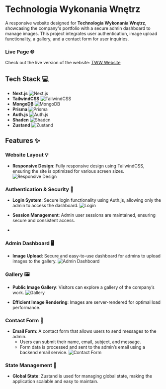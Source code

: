 # Technologia Wykonania Wnętrz

A responsive website designed for **Technologia Wykonania Wnętrz**, showcasing the company's portfolio with a secure admin dashboard to manage images. This project integrates user authentication, image upload functionality, a gallery, and a contact form for user inquiries.

### Live Page 🌐

Check out the live version of the website: [TWW Website](https://tww-nextjs.vercel.app/)

## Tech Stack 💻

- **Next.js** ![Next.js](https://img.shields.io/badge/-Next.js-black?logo=nextdotjs&logoColor=white)
- **TailwindCSS** ![TailwindCSS](https://img.shields.io/badge/TailwindCSS-06B6D4?logo=tailwindcss&logoColor=white)
- **MongoDB** ![MongoDB](https://img.shields.io/badge/MongoDB-47A248?logo=mongodb&logoColor=white)
- **Prisma** ![Prisma](https://img.shields.io/badge/Prisma-2D3748?logo=prisma&logoColor=white)
- **Auth.js** ![Auth.js](https://img.shields.io/badge/Auth.js-000000?logo=auth0&logoColor=white)
- **Shadcn** ![Shadcn](https://img.shields.io/badge/Shadcn-808080?logo=react&logoColor=white)
- **Zustand** ![Zustand](https://img.shields.io/badge/Zustand-4B92B1?logo=react&logoColor=white)

## Features ✨

<!--  -->

### Website Layout 💡

- **Responsive Design**: Fully responsive design using TailwindCSS, ensuring the site is optimized for various screen sizes.
  ![Responsive Design](https://github.com/user-attachments/assets/2e0051af-2e10-4123-b0a4-8834b482a7a5)

### Authentication & Security 🔐

- **Login System**: Secure login functionality using Auth.js, allowing only the admin to access the dashboard.
  ![Login](https://github.com/user-attachments/assets/87a321f9-a182-4c4f-a8d7-f6191b151d65)

- **Session Management**: Admin user sessions are maintained, ensuring secure and consistent access.
-

### Admin Dashboard 🖥️

- **Image Upload**: Secure and easy-to-use dashboard for admins to upload images to the gallery.
  ![Admin Dashboard](https://github.com/user-attachments/assets/e3d1f4cb-49b8-4b36-808f-a63a74c0a83c)

### Gallery 🖼️

- **Public Image Gallery**: Visitors can explore a gallery of the company’s work.
  ![Gallery](https://github.com/user-attachments/assets/ff20e9a2-902c-4de6-b694-970a18bce9b2)

- **Efficient Image Rendering**: Images are server-rendered for optimal load performance.

### Contact Form 📧

- **Email Form**: A contact form that allows users to send messages to the admin.
  - Users can submit their name, email, subject, and message.
  - Form data is processed and sent to the admin’s email using a backend email service.
    ![Contact Form](https://github.com/user-attachments/assets/6aafa169-ee32-4b26-a9d9-e4eeb02602d1)

### State Management 🧠

- **Global State**: Zustand is used for managing global state, making the application scalable and easy to maintain.
